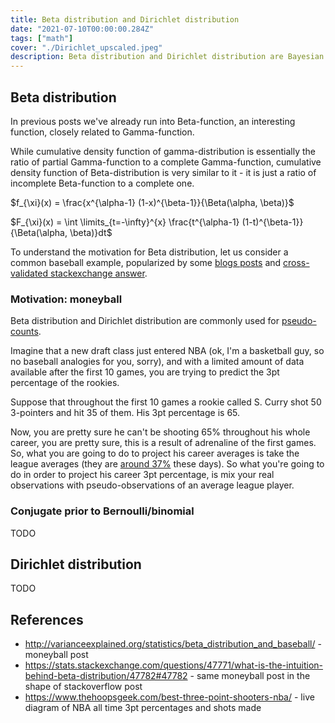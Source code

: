 ```yaml
---
title: Beta distribution and Dirichlet distribution
date: "2021-07-10T00:00:00.284Z"
tags: ["math"]
cover: "./Dirichlet_upscaled.jpeg"
description: Beta distribution and Dirichlet distribution are Bayesian conjugate priors to Bernoulli/binomial and categorical/multinomial distributions respectively. They are closely related to gamma-function and Gamma-distribution, so I decided to cover them next to other gamma-related distributions.
---
```


Beta distribution
-----------------

In previous posts we've already run into Beta-function, an interesting function, closely related to Gamma-function.

While cumulative density function of gamma-distribution is essentially the ratio of partial Gamma-function to a complete
Gamma-function, cumulative density function of Beta-distribution is very similar to it - it is just a ratio of incomplete 
Beta-function to a complete one.

$f_{\xi}(x) = \frac{x^{\alpha-1} (1-x)^{\beta-1}}{\Beta(\alpha, \beta)}$

$F_{\xi}(x) = \int \limits_{t=-\infty}^{x} \frac{t^{\alpha-1} (1-t)^{\beta-1}}{\Beta(\alpha, \beta)}dt$

To understand the motivation for Beta distribution, let us consider a common baseball example, popularized by some [blogs posts](http://varianceexplained.org/statistics/beta_distribution_and_baseball/) and
[cross-validated stackexchange answer](https://stats.stackexchange.com/questions/47771/what-is-the-intuition-behind-beta-distribution/47782#47782).

### Motivation: moneyball

Beta distribution and Dirichlet distribution are commonly used for [pseudo-counts](https://en.wikipedia.org/wiki/Additive_smoothing).

Imagine that a new draft class just entered NBA (ok, I'm a basketball guy, so no baseball analogies for you, sorry), and
with a limited amount of data available after the first 10 games, you are trying to predict the 3pt percentage of the rookies.

Suppose that throughout the first 10 games a rookie called S. Curry shot 50 3-pointers and hit 35 of them. His 3pt percentage
is 65.

Now, you are pretty sure he can't be shooting 65% throughout his whole career, you are pretty sure, this is a result of 
adrenaline of the first games. So, what you are going to do to project his career averages is take the league averages
(they are [around 37%](https://www.basketball-reference.com/leagues/NBA_stats_per_game.html) these days). So
what you're going to do in order to project his career 3pt percentage, is mix your real observations with pseudo-observations
of an average league player.

### Conjugate prior to Bernoulli/binomial

TODO

Dirichlet distribution
----------------------

TODO

References
----------
 - http://varianceexplained.org/statistics/beta_distribution_and_baseball/ - moneyball post
 - https://stats.stackexchange.com/questions/47771/what-is-the-intuition-behind-beta-distribution/47782#47782 - same moneyball post in the shape of stackoverflow post
 - https://www.thehoopsgeek.com/best-three-point-shooters-nba/ - live diagram of NBA all time 3pt percentages and shots made